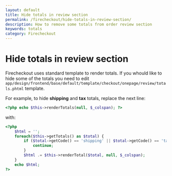 ```yaml
---
layout: default
title: Hide totals in review section
permalink: /firecheckout/hide-totals-in-review-section/
description: How to remove some totals from order review section
keywords: totals
category: Firecheckout
---
```


# Hide totals in review section

Firecheckout uses standard template to render totals. If you whould like to
hide some of the totals you need to edit
`app/design/frontend/base/default/template/checkout/onepage/review/totals.phtml`
template.

For example, to hide **shipping** and **tax** totals, replace the next line:

```php
<?php echo $this->renderTotals(null, $_colspan); ?>
```

with:

```php
<?php
    $html = '';
    foreach($this->getTotals() as $total) {
        if ($total->getCode() == 'shipping' || $total->getCode() == 'tax') {
            continue;
        }
        $html .= $this->renderTotal($total, null, $_colspan);
    }
    echo $html;
?>
```
